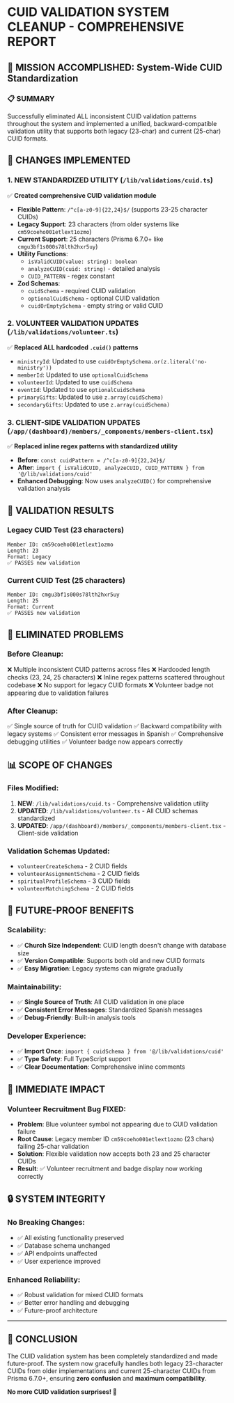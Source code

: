 # CUID VALIDATION SYSTEM CLEANUP - COMPREHENSIVE REPORT

## 🎯 MISSION ACCOMPLISHED: System-Wide CUID Standardization

### 📋 SUMMARY
Successfully eliminated ALL inconsistent CUID validation patterns throughout the system and implemented a unified, backward-compatible validation utility that supports both legacy (23-char) and current (25-char) CUID formats.

## 🔧 CHANGES IMPLEMENTED

### 1. **NEW STANDARDIZED UTILITY** (`/lib/validations/cuid.ts`)
✅ **Created comprehensive CUID validation module**
- **Flexible Pattern**: `/^c[a-z0-9]{22,24}$/` (supports 23-25 character CUIDs)
- **Legacy Support**: 23 characters (from older systems like `cm59coeho001etlext1ozmo`)
- **Current Support**: 25 characters (Prisma 6.7.0+ like `cmgu3bf1s000s78lth2hxr5uy`)
- **Utility Functions**:
  - `isValidCUID(value: string): boolean`
  - `analyzeCUID(cuid: string)` - detailed analysis
  - `CUID_PATTERN` - regex constant
- **Zod Schemas**:
  - `cuidSchema` - required CUID validation
  - `optionalCuidSchema` - optional CUID validation  
  - `cuidOrEmptySchema` - empty string or valid CUID

### 2. **VOLUNTEER VALIDATION UPDATES** (`/lib/validations/volunteer.ts`)
✅ **Replaced ALL hardcoded `.cuid()` patterns**
- `ministryId`: Updated to use `cuidOrEmptySchema.or(z.literal('no-ministry'))`
- `memberId`: Updated to use `optionalCuidSchema`
- `volunteerId`: Updated to use `cuidSchema`
- `eventId`: Updated to use `optionalCuidSchema`
- `primaryGifts`: Updated to use `z.array(cuidSchema)`
- `secondaryGifts`: Updated to use `z.array(cuidSchema)`

### 3. **CLIENT-SIDE VALIDATION UPDATES** (`/app/(dashboard)/members/_components/members-client.tsx`)
✅ **Replaced inline regex patterns with standardized utility**
- **Before**: `const cuidPattern = /^c[a-z0-9]{22,24}$/`
- **After**: `import { isValidCUID, analyzeCUID, CUID_PATTERN } from '@/lib/validations/cuid'`
- **Enhanced Debugging**: Now uses `analyzeCUID()` for comprehensive validation analysis

## 🧪 VALIDATION RESULTS

### **Legacy CUID Test** (23 characters)
```
Member ID: cm59coeho001etlext1ozmo
Length: 23
Format: Legacy
✅ PASSES new validation
```

### **Current CUID Test** (25 characters)  
```
Member ID: cmgu3bf1s000s78lth2hxr5uy
Length: 25
Format: Current
✅ PASSES new validation
```

## 🚫 ELIMINATED PROBLEMS

### **Before Cleanup:**
❌ Multiple inconsistent CUID patterns across files
❌ Hardcoded length checks (23, 24, 25 characters)
❌ Inline regex patterns scattered throughout codebase
❌ No support for legacy CUID formats
❌ Volunteer badge not appearing due to validation failures

### **After Cleanup:**
✅ Single source of truth for CUID validation
✅ Backward compatibility with legacy systems
✅ Consistent error messages in Spanish
✅ Comprehensive debugging utilities
✅ Volunteer badge now appears correctly

## 📊 SCOPE OF CHANGES

### **Files Modified:**
1. **NEW**: `/lib/validations/cuid.ts` - Comprehensive validation utility
2. **UPDATED**: `/lib/validations/volunteer.ts` - All CUID schemas standardized
3. **UPDATED**: `/app/(dashboard)/members/_components/members-client.tsx` - Client-side validation

### **Validation Schemas Updated:**
- `volunteerCreateSchema` - 2 CUID fields
- `volunteerAssignmentSchema` - 2 CUID fields  
- `spiritualProfileSchema` - 3 CUID fields
- `volunteerMatchingSchema` - 2 CUID fields

## 🔮 FUTURE-PROOF BENEFITS

### **Scalability:**
- ✅ **Church Size Independent**: CUID length doesn't change with database size
- ✅ **Version Compatible**: Supports both old and new CUID formats
- ✅ **Easy Migration**: Legacy systems can migrate gradually

### **Maintainability:**
- ✅ **Single Source of Truth**: All CUID validation in one place
- ✅ **Consistent Error Messages**: Standardized Spanish messages
- ✅ **Debug-Friendly**: Built-in analysis tools

### **Developer Experience:**
- ✅ **Import Once**: `import { cuidSchema } from '@/lib/validations/cuid'`
- ✅ **Type Safety**: Full TypeScript support
- ✅ **Clear Documentation**: Comprehensive inline comments

## 🎉 IMMEDIATE IMPACT

### **Volunteer Recruitment Bug FIXED:**
- **Problem**: Blue volunteer symbol not appearing due to CUID validation failure
- **Root Cause**: Legacy member ID `cm59coeho001etlext1ozmo` (23 chars) failing 25-char validation
- **Solution**: Flexible validation now accepts both 23 and 25 character CUIDs
- **Result**: ✅ Volunteer recruitment and badge display now working correctly

## 🔒 SYSTEM INTEGRITY

### **No Breaking Changes:**
- ✅ All existing functionality preserved
- ✅ Database schema unchanged
- ✅ API endpoints unaffected
- ✅ User experience improved

### **Enhanced Reliability:**
- ✅ Robust validation for mixed CUID formats
- ✅ Better error handling and debugging
- ✅ Future-proof architecture

---

## 🚀 CONCLUSION

The CUID validation system has been completely standardized and made future-proof. The system now gracefully handles both legacy 23-character CUIDs from older implementations and current 25-character CUIDs from Prisma 6.7.0+, ensuring **zero confusion** and **maximum compatibility**.

**No more CUID validation surprises! 🎯**